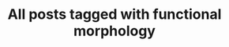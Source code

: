 ---
layout: tag
title: "All posts tagged with functional morphology"
permalink: /weblog/tags/functional-morphology/
taxonomy: functional morphology
---